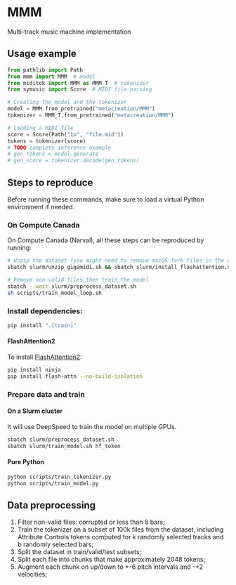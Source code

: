 # MMM
Multi-track music machine implementation

## Usage example

```Python
from pathlib import Path
from mmm import MMM  # model
from miditok import MMM as MMM_T  # tokenizer
from symusic import Score  # MIDI file parsing

# Creating the model and the tokenizer
model = MMM.from_pretrained("metacreation/MMM")
tokenizer = MMM_T.from_pretrained("metacreation/MMM")

# Loading a MIDI file
score = Score(Path("to", "file.mid"))
tokens = tokenizer(score)
# TODO complete inference example
# gen_tokens = model.generate
# gen_score = tokenizer.decode(gen_tokens)
```

## Steps to reproduce

Before running these commands, make sure to load a virtual Python environment if needed.

### On Compute Canada

On Compute Canada (Narval), all these steps can be reproduced by running:

```bash
# Unzip the dataset (you might need to remove macOS fork files in the archive) and install flash attention 2 simultaneously
sbatch slurm/unzip_gigamidi.sh && sbatch slurm/install_flashattention.sh
```

```bash
# Remove non-valid files then train the model
sbatch --wait slurm/preprocess_dataset.sh
sh scripts/train_model_loop.sh
```

### Install dependencies:

```bash
pip install ".[train]"
```

#### FlashAttention2

To install [FlashAttention2](https://github.com/Dao-AILab/flash-attention?tab=readme-ov-file#installation-and-features):

```bash
pip install ninja
pip install flash-attn --no-build-isolation
```

### Prepare data and train

#### On a Slurm cluster

It will use DeepSpeed to train the model on multiple GPUs.

```bash
sbatch slurm/preprocess_dataset.sh
sbatch slurm/train_model.sh hf_token
```

#### Pure Python

```bash
python scripts/train_tokenizer.py
python scripts/train_model.py
```

## Data preprocessing

1. Filter non-valid files: corrupted or less than 8 bars;
2. Train the tokenizer on a subset of 100k files from the dataset, including Attribute Controls tokens computed for k randomly selected tracks and b randomly selected bars;
3. Split the dataset in train/valid/test subsets;
4. Split each file into chunks that make approximately 2048 tokens;
5. Augment each chunk on up/down to +-6 pitch intervals and -+2 velocities;
